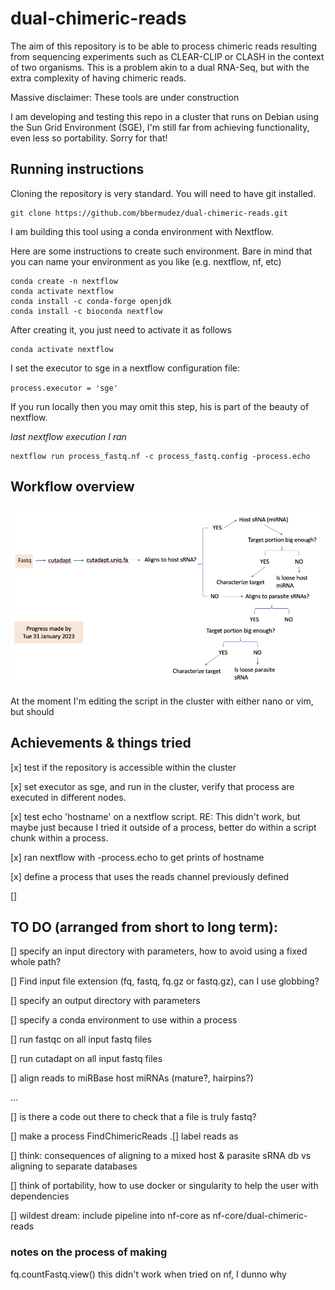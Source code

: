 # dual-chimeric-reads

The aim of this repository is to be able to process chimeric reads resulting from sequencing experiments such as CLEAR-CLIP or CLASH in the context of two organisms. This is a problem akin to a dual RNA-Seq, but with the extra complexity of having chimeric reads.

Massive disclaimer: These tools are under construction

I am developing and testing this repo in a cluster that runs on Debian using the Sun Grid Environment (SGE), I'm still far from achieving functionality, even less so portability. Sorry for that!

## Running instructions

Cloning the repository is very standard. You will need to have git installed.

```
git clone https://github.com/bbermudez/dual-chimeric-reads.git
```

I am building this tool using a conda environment with Nextflow.

Here are some instructions to create such environment. Bare in mind that you can name your environment as you like (e.g. nextflow, nf, etc)

```
conda create -n nextflow
conda activate nextflow
conda install -c conda-forge openjdk
conda install -c bioconda nextflow
```

After creating it, you just need to activate it as follows

```
conda activate nextflow
```

I set the executor to sge in a nextflow configuration file:

`process.executor = 'sge'`

If you run locally then you may omit this step, his is part of the beauty of nextflow.

*last nextflow execution I ran*

```
nextflow run process_fastq.nf -c process_fastq.config -process.echo
```

## Workflow overview


![alt text](https://github.com/bbermudez/dual-chimeric-reads/blob/main/workflow.png?raw=true)


At the moment I'm editing the script in the cluster with either nano or vim, but should



## Achievements & things tried

[x] test if the repository is accessible within the cluster

[x] set executor as sge, and run in the cluster, verify that process are executed in different nodes.

[x] test echo 'hostname' on a nextflow script. RE: This didn't work, but maybe just because I tried it outside of a process, better do within a script chunk within a process.

[x] ran nextflow with -process.echo to get prints of hostname

[x] define a process that uses the reads channel previously defined

[]

## TO DO (arranged from short to long term):

[] specify an input directory with parameters, how to avoid using a fixed whole path?

[] Find input file extension (fq, fastq, fq.gz or fastq.gz), can I use globbing?

[] specify an output directory with parameters

[] specify a conda environment to use within a process

[] run fastqc on all input fastq files

[] run cutadapt on all input fastq files

[] align reads to miRBase host miRNAs (mature?, hairpins?)

...


[] is there a code out there to check that a file is truly fastq?

[] make a process FindChimericReads
.[] label reads as

[] think: consequences of aligning to a mixed host & parasite sRNA db vs aligning to separate databases

[] think of portability, how to use docker or singularity to help the user with dependencies

[] wildest dream: include pipeline into nf-core as nf-core/dual-chimeric-reads

### notes on the process of making

fq.countFastq.view() this didn't work when tried on nf, I dunno why
